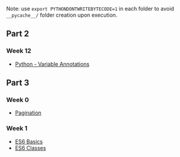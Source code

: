 Note: use `export PYTHONDONTWRITEBYTECODE=1` in each folder to avoid `__pycache__/` folder creation upon execution.

## Part 2
### Week 12
* [Python - Variable Annotations](python_variable_annotations/README.md)

## Part 3
### Week 0
* [Pagination](pagination/README.md)

### Week 1
* [ES6 Basics](ES6_basic/README.md)
* [ES6 Classes](ES6_classes/README.md)
